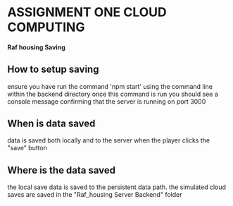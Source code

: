 # ASSIGNMENT ONE CLOUD COMPUTING
#### Raf housing Saving

## How to setup saving 
ensure you have run the command 'npm start' using the command line within the backend directory
once this command is run you should see a console message confirming that the server is running on port 3000

## When is data saved
data is saved both locally and to the server when the player clicks the "save" button

## Where is the data saved
the local save data is saved to the persistent data path.
the simulated cloud saves are saved in the "Raf_housing Server Backend" folder
